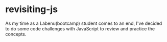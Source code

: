 # revisiting-js
As my time as a Labenu(bootcamp) student comes to an end, I've decided to do some code challenges with JavaScript to review and practice the concepts.
